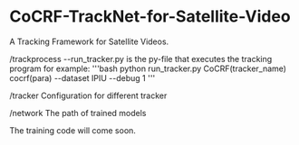 # CoCRF-TrackNet-for-Satellite-Video
A Tracking Framework for Satellite Videos.  

/trackprocess 
--run_tracker.py is the py-file that executes the tracking program
for example:
'''bash
python run_tracker.py CoCRF(tracker_name) cocrf(para) --dataset IPIU --debug 1
'''

/tracker
Configuration for different tracker 

/network
The path of trained models

The training code will come soon.



